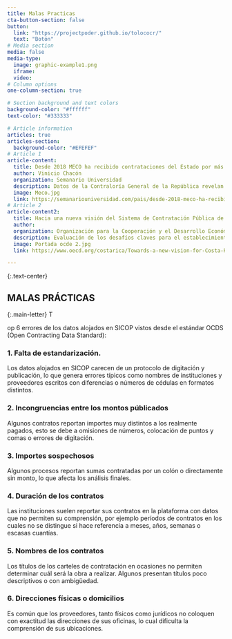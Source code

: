 ```yaml
---
title: Malas Practicas
cta-button-section: false
button:
  link: "https://projectpoder.github.io/tolococr/"
  text: "Botón"
# Media section
media: false
media-type:
  image: graphic-example1.png
  iframe:
  video:
# Column options
one-column-section: true

# Section background and text colors
background-color: "#ffffff"
text-color: "#333333"

# Article information
articles: true
articles-section:
  background-color: "#EFEFEF"
# Article 1
article-content:
  title: Desde 2018 MECO ha recibido contrataciones del Estado por más de ¢139 mil millones
  author: Vinicio Chacón
  organization: Semanario Universidad
  description: Datos de la Contraloría General de la República revelan que la mayor parte de las contrataciones provino de municipalidades.
  image: Meco.jpg
  link: https://semanariouniversidad.com/pais/desde-2018-meco-ha-recibido-contrataciones-del-estado-por-mas-de-¢139-mil-millones/
# Article 2
article-content2:
  title: Hacia una nueva visión del Sistema de Contratación Pública de Costa Rica
  author:
  organization: Organización para la Cooperación y el Desarrollo Económico (OCDE)
  description: Evaluación de los desafíos claves para el establecimiento de un plan de acción.
  image: Portada ocde 2.jpg
  link: https://www.oecd.org/costarica/Towards-a-new-vision-for-Costa-Rica's-public-procurement-system.pdf

---
```


{:.text-center}
## MALAS PRÁCTICAS

{:.main-letter}
T

op 6 errores de los datos alojados en SICOP vistos desde el estándar OCDS (Open Contracting Data Standard):
### 1. Falta de estandarización.
Los datos alojados en SICOP carecen de un protocolo de digitación y publicación, lo que genera errores típicos como nombres de instituciones y proveedores escritos con diferencias o números de cédulas en formatos distintos.

### 2. Incongruencias entre los montos públicados
Algunos contratos reportan importes muy distintos a los realmente pagados, esto se debe a omisiones de números, colocación de puntos y comas o errores de digitación.

### 3. Importes sospechosos
Algunos procesos reportan sumas contratadas por un colón o directamente sin monto, lo que afecta los análisis finales.

### 4. Duración de los contratos
Las instituciones suelen reportar sus contratos en la plataforma con datos que no permiten su comprensión, por ejemplo períodos de contratos en los cuales no se distingue si hace referencia a meses, años, semanas o escasas cuantías.

### 5. Nombres de los contratos
Los títulos de los carteles de contratación en ocasiones no permiten determinar cuál será la obra a realizar. Algunos presentan títulos poco descriptivos o con ambigüedad.

### 6. Direcciones físicas o domicilios
Es común que los proveedores, tanto físicos como jurídicos no coloquen con exactitud las direcciones de sus oficinas, lo cual dificulta la comprensión de sus ubicaciones.
